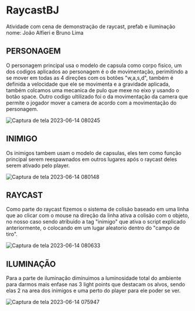 # RaycastBJ
Atividade com cena de demonstração de raycast, prefab e iluminação
nome: João Alfieri e Bruno Lima 


## PERSONAGEM

O personagem principal usa o modelo de capsula como corpo fisico, um dos codigos aplicados ao personagem é o de movimentação, perimitindo a se mover em todas as 4 direções com os botões "w,a,s,d", também é definida a velocidade que ele se movimenta e a gravidade aplicada, também colcamos uma mecanica de pulo que mexe no eixo y usando o botão space. Outro codigo ultilizado foi o da movimentação da camera que permite o jogador mover a camera de acordo com a movimentação do personagem.

![Captura de tela 2023-06-14 080245](https://github.com/Nikito-13/RaycastBJ/assets/101647153/e9608b2a-ae31-4000-8447-af4733e0a415)

## INIMIGO

Os inimigos tambem usam o modelo de capsulas, eles tem como função principal serem reespawnados em outros lugares após o raycast deles serem ativado pelo player. 

![Captura de tela 2023-06-14 080148](https://github.com/Nikito-13/RaycastBJ/assets/101647153/ebe1d4e8-9c68-45cc-ab02-0e3ce75882a7)

## RAYCAST

Como parte do raycast fizemos o sistema de colisão baseado em uma linha que ao clicar com o mouse na direção da linha ativa a colisão com o objeto, no nosso caso sendo atribuido a tag "inimigo" que ativa o script explicado anteriormente, o colocando em um lugar aleatorio dentro do "campo de tiro".

![Captura de tela 2023-06-14 080633](https://github.com/Nikito-13/RaycastBJ/assets/101647153/3e3f641e-04ed-4182-8840-cfdaa959703b)

## ILUMINAÇÃO 

Para a parte de iluminação diminuimos a luminosidade total do ambiente para darmos mais enfase nas 3 light points que destacam os alvos, sendo elas 2 na area dos inimigos e uma perto do player para ele poder se ver. 

![Captura de tela 2023-06-14 075947](https://github.com/Nikito-13/RaycastBJ/assets/101647153/3c7f3299-4af2-4e43-b511-8982cd508e46)
